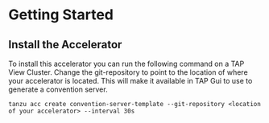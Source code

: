 # Getting Started


## Install the Accelerator

To install this accelerator you can run the following command on a TAP View Cluster. Change the git-repository to point to the location of where your accelerator is located. This will make it available in TAP Gui to use to generate a convention server.

```shell
tanzu acc create convention-server-template --git-repository <location of your accelerator> --interval 30s
```

